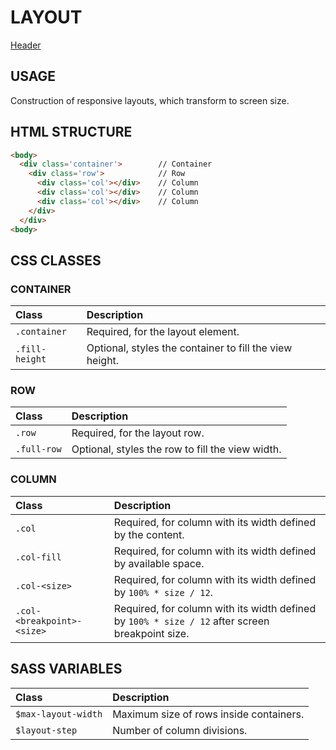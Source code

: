 # LAYOUT

[Header](/layout/layout.html ':include :type=iframe width=100% height=400px')


## USAGE

Construction of responsive layouts, which transform to screen size.


## HTML STRUCTURE

```html
<body>
  <div class='container'>        // Container
    <div class='row'>            // Row
      <div class='col'></div>    // Column
      <div class='col'></div>    // Column
      <div class='col'></div>    // Column
    </div>
  </div>
<body>
```


## CSS CLASSES

### CONTAINER

| Class | Description |
|:-|:-|
| `.container` | Required, for the layout element. |
| `.fill-height` | Optional, styles the container to fill the view height. |


### ROW

| Class | Description |
|:-|:-|
| `.row` | Required, for the layout row. |
| `.full-row` | Optional, styles the row to fill the view width. |


### COLUMN

| Class | Description |
|:-|:-|
| `.col` | Required, for column with its width defined by the content. |
| `.col-fill` | Required, for column with its width defined by available space. |
| `.col-<size>` | Required, for column with its width defined by `100% * size / 12`. |
| `.col-<breakpoint>-<size>` | Required, for column with its width defined by `100% * size / 12` after screen breakpoint size. |


## SASS VARIABLES

| Class | Description |
|:-|:-|
| `$max-layout-width` | Maximum size of rows inside containers. |
| `$layout-step` | Number of column divisions. |
